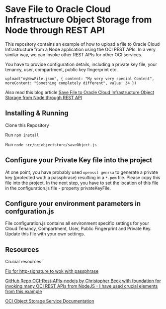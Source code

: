 # Save File to Oracle Cloud Infrastructure Object Storage from Node through REST API

This repository contains an example of how to upload a file to Oracle Cloud Infrastructure from a Node application using the OCI REST APIs. In a very similar way, we can invoke other REST APIs for other OCI services.

You have to provide configuration details, including a private key file, your tenancy, user, compartment, public key fingerprint etc.

```
upload("myNewFile.json", { content: "My very very special Content", moreContent: "Something completely different", value: 34 })
```

Also read this blog article [Save File to Oracle Cloud Infrastructure Object Storage from Node through REST API](https://technology.amis.nl/2019/03/16/save-file-to-oracle-cloud-infrastructure-object-storage-from-node-through-rest-api/)

## Installing & Running

Clone this Repository

Run `npm install`

Run `node src/ociobjectstore/saveObject.js`


## Configure your Private Key file into the project
At one point, you have probably used `openssl genrsa` to generate a private key (protected wuth a passphrase) resulting in a `*.pem` file. Please copy this file into the project. In the next step, you have to set the location of this file in the configuration.js file - property privateKeyFile.


## Configure your environment parameters in confguration.js
File configuration.js contains all environment specific settings for your Cloud Tenancy, Compartment, User, Public Fingerprint and Private Key. Update this file with your own settings.


## Resources
Crucial resources:

[Fix for http-signature to wok with passphrase](https://github.com/joyent/node-http-signature/issues/81)

[GitHub Repo OCI-Rest-APIs-nodejs by Christopher Beck with foundation for invoking many OCI REST APIs from NodeJS - I have used crucial elements from this example](https://github.com/christopherbeck/OCI-Rest-APIs-nodejs)


[OCI Object Storage Service Documentation](https://docs.cloud.oracle.com/iaas/Content/Object/Concepts/objectstorageoverview.htm)